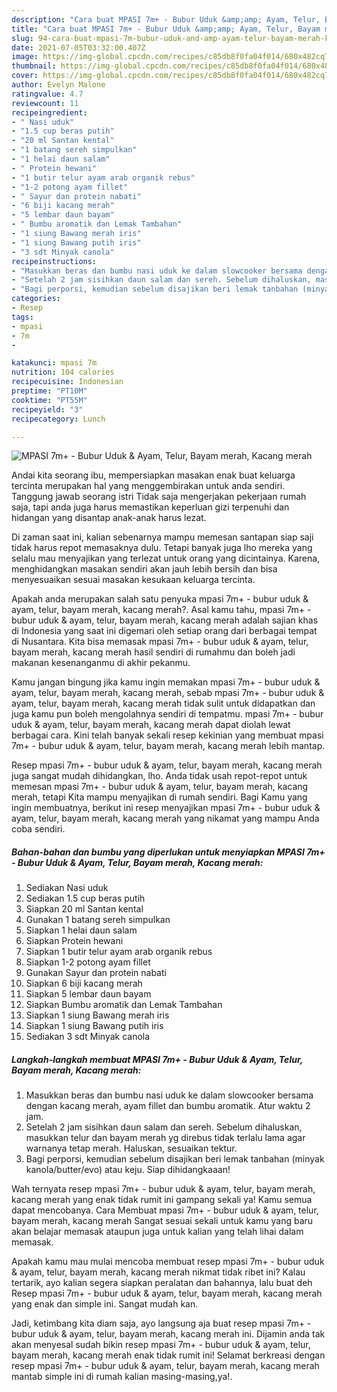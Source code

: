 ```yaml
---
description: "Cara buat MPASI 7m+ - Bubur Uduk &amp;amp; Ayam, Telur, Bayam merah, Kacang merah yang nikmat dan Mudah Dibuat"
title: "Cara buat MPASI 7m+ - Bubur Uduk &amp;amp; Ayam, Telur, Bayam merah, Kacang merah yang nikmat dan Mudah Dibuat"
slug: 94-cara-buat-mpasi-7m-bubur-uduk-and-amp-ayam-telur-bayam-merah-kacang-merah-yang-nikmat-dan-mudah-dibuat
date: 2021-07-05T03:32:00.407Z
image: https://img-global.cpcdn.com/recipes/c85db8f0fa04f014/680x482cq70/mpasi-7m-bubur-uduk-ayam-telur-bayam-merah-kacang-merah-foto-resep-utama.jpg
thumbnail: https://img-global.cpcdn.com/recipes/c85db8f0fa04f014/680x482cq70/mpasi-7m-bubur-uduk-ayam-telur-bayam-merah-kacang-merah-foto-resep-utama.jpg
cover: https://img-global.cpcdn.com/recipes/c85db8f0fa04f014/680x482cq70/mpasi-7m-bubur-uduk-ayam-telur-bayam-merah-kacang-merah-foto-resep-utama.jpg
author: Evelyn Malone
ratingvalue: 4.7
reviewcount: 11
recipeingredient:
- " Nasi uduk"
- "1.5 cup beras putih"
- "20 ml Santan kental"
- "1 batang sereh simpulkan"
- "1 helai daun salam"
- " Protein hewani"
- "1 butir telur ayam arab organik rebus"
- "1-2 potong ayam fillet"
- " Sayur dan protein nabati"
- "6 biji kacang merah"
- "5 lembar daun bayam"
- " Bumbu aromatik dan Lemak Tambahan"
- "1 siung Bawang merah iris"
- "1 siung Bawang putih iris"
- "3 sdt Minyak canola"
recipeinstructions:
- "Masukkan beras dan bumbu nasi uduk ke dalam slowcooker bersama dengan kacang merah, ayam fillet dan bumbu aromatik. Atur waktu 2 jam."
- "Setelah 2 jam sisihkan daun salam dan sereh. Sebelum dihaluskan, masukkan telur dan bayam merah yg direbus tidak terlalu lama agar warnanya tetap merah. Haluskan, sesuaikan tektur."
- "Bagi perporsi, kemudian sebelum disajikan beri lemak tanbahan (minyak kanola/butter/evo) atau keju. Siap dihidangkaaan!"
categories:
- Resep
tags:
- mpasi
- 7m
- 

katakunci: mpasi 7m  
nutrition: 104 calories
recipecuisine: Indonesian
preptime: "PT10M"
cooktime: "PT55M"
recipeyield: "3"
recipecategory: Lunch

---
```



![MPASI 7m+ - Bubur Uduk &amp; Ayam, Telur, Bayam merah, Kacang merah](https://img-global.cpcdn.com/recipes/c85db8f0fa04f014/680x482cq70/mpasi-7m-bubur-uduk-ayam-telur-bayam-merah-kacang-merah-foto-resep-utama.jpg)

Andai kita seorang ibu, mempersiapkan masakan enak buat keluarga tercinta merupakan hal yang menggembirakan untuk anda sendiri. Tanggung jawab seorang istri Tidak saja mengerjakan pekerjaan rumah saja, tapi anda juga harus memastikan keperluan gizi terpenuhi dan hidangan yang disantap anak-anak harus lezat.

Di zaman  saat ini, kalian sebenarnya mampu memesan santapan siap saji tidak harus repot memasaknya dulu. Tetapi banyak juga lho mereka yang selalu mau menyajikan yang terlezat untuk orang yang dicintainya. Karena, menghidangkan masakan sendiri akan jauh lebih bersih dan bisa menyesuaikan sesuai masakan kesukaan keluarga tercinta. 



Apakah anda merupakan salah satu penyuka mpasi 7m+ - bubur uduk &amp; ayam, telur, bayam merah, kacang merah?. Asal kamu tahu, mpasi 7m+ - bubur uduk &amp; ayam, telur, bayam merah, kacang merah adalah sajian khas di Indonesia yang saat ini digemari oleh setiap orang dari berbagai tempat di Nusantara. Kita bisa memasak mpasi 7m+ - bubur uduk &amp; ayam, telur, bayam merah, kacang merah hasil sendiri di rumahmu dan boleh jadi makanan kesenanganmu di akhir pekanmu.

Kamu jangan bingung jika kamu ingin memakan mpasi 7m+ - bubur uduk &amp; ayam, telur, bayam merah, kacang merah, sebab mpasi 7m+ - bubur uduk &amp; ayam, telur, bayam merah, kacang merah tidak sulit untuk didapatkan dan juga kamu pun boleh mengolahnya sendiri di tempatmu. mpasi 7m+ - bubur uduk &amp; ayam, telur, bayam merah, kacang merah dapat diolah lewat berbagai cara. Kini telah banyak sekali resep kekinian yang membuat mpasi 7m+ - bubur uduk &amp; ayam, telur, bayam merah, kacang merah lebih mantap.

Resep mpasi 7m+ - bubur uduk &amp; ayam, telur, bayam merah, kacang merah juga sangat mudah dihidangkan, lho. Anda tidak usah repot-repot untuk memesan mpasi 7m+ - bubur uduk &amp; ayam, telur, bayam merah, kacang merah, tetapi Kita mampu menyajikan di rumah sendiri. Bagi Kamu yang ingin membuatnya, berikut ini resep menyajikan mpasi 7m+ - bubur uduk &amp; ayam, telur, bayam merah, kacang merah yang nikamat yang mampu Anda coba sendiri.

<!--inarticleads1-->

##### Bahan-bahan dan bumbu yang diperlukan untuk menyiapkan MPASI 7m+ - Bubur Uduk &amp; Ayam, Telur, Bayam merah, Kacang merah:

1. Sediakan  Nasi uduk
1. Sediakan 1.5 cup beras putih
1. Siapkan 20 ml Santan kental
1. Gunakan 1 batang sereh simpulkan
1. Siapkan 1 helai daun salam
1. Siapkan  Protein hewani
1. Siapkan 1 butir telur ayam arab organik rebus
1. Siapkan 1-2 potong ayam fillet
1. Gunakan  Sayur dan protein nabati
1. Siapkan 6 biji kacang merah
1. Siapkan 5 lembar daun bayam
1. Siapkan  Bumbu aromatik dan Lemak Tambahan
1. Siapkan 1 siung Bawang merah iris
1. Siapkan 1 siung Bawang putih iris
1. Sediakan 3 sdt Minyak canola




<!--inarticleads2-->

##### Langkah-langkah membuat MPASI 7m+ - Bubur Uduk &amp; Ayam, Telur, Bayam merah, Kacang merah:

1. Masukkan beras dan bumbu nasi uduk ke dalam slowcooker bersama dengan kacang merah, ayam fillet dan bumbu aromatik. Atur waktu 2 jam.
1. Setelah 2 jam sisihkan daun salam dan sereh. Sebelum dihaluskan, masukkan telur dan bayam merah yg direbus tidak terlalu lama agar warnanya tetap merah. Haluskan, sesuaikan tektur.
1. Bagi perporsi, kemudian sebelum disajikan beri lemak tanbahan (minyak kanola/butter/evo) atau keju. Siap dihidangkaaan!




Wah ternyata resep mpasi 7m+ - bubur uduk &amp; ayam, telur, bayam merah, kacang merah yang enak tidak rumit ini gampang sekali ya! Kamu semua dapat mencobanya. Cara Membuat mpasi 7m+ - bubur uduk &amp; ayam, telur, bayam merah, kacang merah Sangat sesuai sekali untuk kamu yang baru akan belajar memasak ataupun juga untuk kalian yang telah lihai dalam memasak.

Apakah kamu mau mulai mencoba membuat resep mpasi 7m+ - bubur uduk &amp; ayam, telur, bayam merah, kacang merah nikmat tidak ribet ini? Kalau tertarik, ayo kalian segera siapkan peralatan dan bahannya, lalu buat deh Resep mpasi 7m+ - bubur uduk &amp; ayam, telur, bayam merah, kacang merah yang enak dan simple ini. Sangat mudah kan. 

Jadi, ketimbang kita diam saja, ayo langsung aja buat resep mpasi 7m+ - bubur uduk &amp; ayam, telur, bayam merah, kacang merah ini. Dijamin anda tak akan menyesal sudah bikin resep mpasi 7m+ - bubur uduk &amp; ayam, telur, bayam merah, kacang merah enak tidak rumit ini! Selamat berkreasi dengan resep mpasi 7m+ - bubur uduk &amp; ayam, telur, bayam merah, kacang merah mantab simple ini di rumah kalian masing-masing,ya!.

